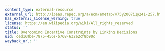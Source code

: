 ```yaml
---
content_type: external-resource
external_url: http://ideas.repec.org/a/ecm/emetrp/v75y2007i1p241-257.html
has_external_license_warning: true
license: https://en.wikipedia.org/wiki/All_rights_reserved
status: ''
title: Overcoming Incentive Constraints by Linking Decisions
uid: ced168be-7875-4568-b768-632e2cf8b90c
wayback_url: ''
---
```

